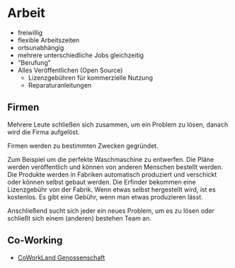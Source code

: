 # Arbeit

- freiwillig
- flexible Arbeitszeiten
- ortsunabhängig
- mehrere unterschiedliche Jobs gleichzeitig
- "Berufung"
- Alles Veröffentlichen (Open Source)
    + Lizenzgebühren für kommerzielle Nutzung
    + Reparaturanleitungen

## Firmen

Mehrere Leute schließen sich zusammen, um ein Problem zu lösen, danach wird die Firma aufgelöst. 

Firmen werden zu bestimmten Zwecken gegründet. 

Zum Beispiel um die perfekte Waschmaschine zu entwerfen. Die Pläne werden veröffentlich und können von anderen Menschen bestellt werden. Die Produkte werden in Fabriken automatisch produziert und verschickt oder können selbst gebaut werden. Die Erfinder bekommen eine Lizenzgebühr von der Fabrik. Wenn etwas selbst hergestellt wird, ist es kostenlos. Es gibt eine Gebühr, wenn man etwas produzieren lässt.

Anschließend sucht sich jeder ein neues Problem, um es zu lösen oder schließt sich einem (anderen) bestehen Team an.

## Co-Working

- [CoWorkLand Genossenschaft](https://coworkland.de/)
